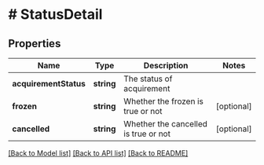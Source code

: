 # # StatusDetail

## Properties

Name | Type | Description | Notes
------------ | ------------- | ------------- | -------------
**acquirementStatus** | **string** | The status of acquirement |
**frozen** | **string** | Whether the frozen is true or not | [optional]
**cancelled** | **string** | Whether the cancelled is true or not | [optional]

[[Back to Model list]](../../README.md#models) [[Back to API list]](../../README.md#endpoints) [[Back to README]](../../README.md)
